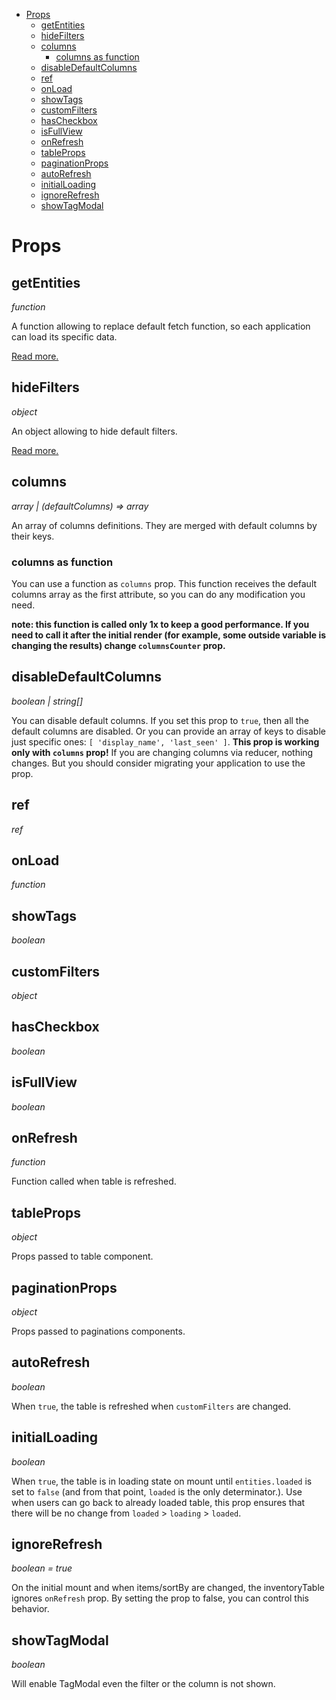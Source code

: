 - [Props](#props)
  - [getEntities](#getentities)
  - [hideFilters](#hidefilters)
  - [columns](#columns)
    - [columns as function](#columns-as-function)
  - [disableDefaultColumns](#disabledefaultcolumns)
  - [ref](#ref)
  - [onLoad](#onload)
  - [showTags](#showtags)
  - [customFilters](#customfilters)
  - [hasCheckbox](#hascheckbox)
  - [isFullView](#isfullview)
  - [onRefresh](#onrefresh)
  - [tableProps](#tableprops)
  - [paginationProps](#paginationprops)
  - [autoRefresh](#autorefresh)
  - [initialLoading](#initialloading)
  - [ignoreRefresh](#ignorerefresh)
  - [showTagModal](#showtagmodal)

# Props

## getEntities

*function*

A function allowing to replace default fetch function, so each application can load its specific data.

[Read more.](./custom_fetch.md)

## hideFilters

*object*

An object allowing to hide default filters.

[Read more.](./hide_filters.md)

## columns

*array | (defaultColumns) => array*

An array of columns definitions. They are merged with default columns by their keys.

### columns as function

You can use a function as `columns` prop. This function receives the default columns array as the first attribute, so you can do any modification you need.

**note: this function is called only 1x to keep a good performance. If you need to call it after the initial render (for example, some outside variable is changing the results) change `columnsCounter`<number> prop.**

## disableDefaultColumns

*boolean | string[]*

You can disable default columns. If you set this prop to `true`, then all the default columns are disabled. Or you can provide an array of keys to disable just specific ones: `[ 'display_name', 'last_seen' ]`. **This prop is working only with `columns` prop!** If you are changing columns via reducer, nothing changes. But you should consider migrating your application to use the prop.

## ref

*ref*

## onLoad

*function*

## showTags

*boolean*

## customFilters

*object*

## hasCheckbox

*boolean*

## isFullView

*boolean*

## onRefresh

*function*

Function called when table is refreshed.

## tableProps

*object*

Props passed to table component.

## paginationProps

*object*

Props passed to paginations components.

## autoRefresh

*boolean*

When `true`, the table is refreshed when `customFilters` are changed.

## initialLoading

*boolean*

When `true`, the table is in loading state on mount until `entities.loaded` is set to `false` (and from that point, `loaded` is the only determinator.). Use when users can go back to already loaded table, this prop ensures that there will be no change from `loaded` > `loading` > `loaded`.

## ignoreRefresh

*boolean = true*

On the initial mount and when items/sortBy are changed, the inventoryTable ignores `onRefresh` prop. By setting the prop to false, you can control this behavior.

## showTagModal

*boolean*

Will enable TagModal even the filter or the column is not shown.
